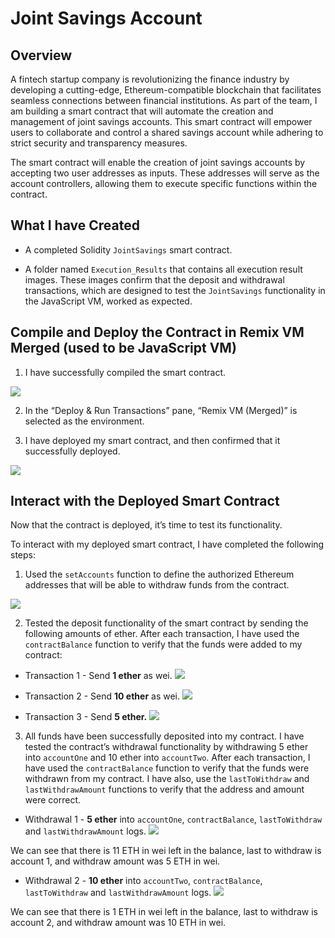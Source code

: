 # Joint Savings Account

## Overview

A fintech startup company is revolutionizing the finance industry by developing a cutting-edge, Ethereum-compatible blockchain that facilitates seamless connections between financial institutions. As part of the team, I am building a smart contract that will automate the creation and management of joint savings accounts. This smart contract will empower users to collaborate and control a shared savings account while adhering to strict security and transparency measures.

The smart contract will enable the creation of joint savings accounts by accepting two user addresses as inputs. These addresses will serve as the account controllers, allowing them to execute specific functions within the contract.

## What I have Created

* A completed Solidity `JointSavings` smart contract.

* A folder named `Execution_Results` that contains all execution result images. These images confirm that the deposit and withdrawal transactions, which are designed to test the `JointSavings` functionality in the JavaScript VM, worked as expected.

## Compile and Deploy the Contract in Remix VM Merged (used to be JavaScript VM)

1. I have successfully compiled the smart contract.

![](Execution_Results/compile.png)

2. In the “Deploy & Run Transactions” pane, “Remix VM (Merged)” is selected as the environment.

3. I have deployed my smart contract, and then confirmed that it successfully deployed.

![](Execution_Results/deploy.png)

## Interact with the Deployed Smart Contract

Now that the contract is deployed, it’s time to test its functionality.

To interact with my deployed smart contract, I have completed the following steps:

1. Used the `setAccounts` function to define the authorized Ethereum addresses that will be able to withdraw funds from the contract.

![](Execution_Results/setAccounts.png)

2. Tested the deposit functionality of the smart contract by sending the following amounts of ether. After each transaction, I have used the `contractBalance` function to verify that the funds were added to my contract:

* Transaction 1 - Send **1 ether** as wei.
![](Execution_Results/1eth.png)

* Transaction 2 - Send **10 ether** as wei.
![](Execution_Results/10eth.png)

* Transaction 3 - Send **5 ether.**
![](Execution_Results/5eth.png)

3. All funds have been successfully deposited into my contract. I have tested the contract’s withdrawal functionality by withdrawing 5 ether into `accountOne` and 10 ether into `accountTwo`. After each transaction, I have used the `contractBalance` function to verify that the funds were withdrawn from my contract. I have also, use the `lastToWithdraw` and `lastWithdrawAmount` functions to verify that the address and amount were correct.

* Withdrawal 1 - **5 ether** into `accountOne`, `contractBalance`, `lastToWithdraw` and `lastWithdrawAmount` logs. 
![](Execution_Results/Withdraw5ethAccount1.png)

We can see that there is 11 ETH in wei left in the balance, last to withdraw is account 1, and withdraw amount was 5 ETH in wei.

* Withdrawal 2 - **10 ether** into `accountTwo`, `contractBalance`, `lastToWithdraw` and `lastWithdrawAmount` logs. 
![](Execution_Results/Withdraw10ethAccount2.png)

We can see that there is 1 ETH in wei left in the balance, last to withdraw is account 2, and withdraw amount was 10 ETH in wei.
